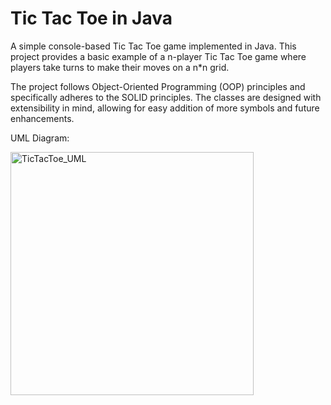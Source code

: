 # Tic Tac Toe in Java

A simple console-based Tic Tac Toe game implemented in Java. This project provides a basic example of a n-player Tic Tac Toe game where players take turns to make their moves on a n*n grid.

The project follows Object-Oriented Programming (OOP) principles and specifically adheres to the SOLID principles. The classes are designed with extensibility in mind, allowing for easy addition of more symbols and future enhancements.

UML Diagram:

<img width="389" alt="TicTacToe_UML" src="https://github.com/deekshamypersonal/TicTacToe/assets/150110347/32bace63-1316-41e9-97c4-8e0c902ba759">





